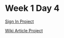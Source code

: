 # Week 1 Day 4

[Sign In Project](./sign_in_project/)

[Wiki Article Project](./wiki_article_project/)
